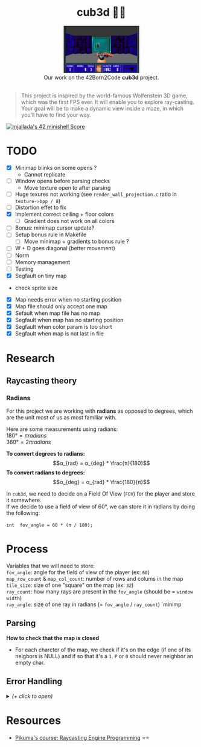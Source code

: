 <h1 align="center">cub3d 🧟🔫</h1>
<p align="center">
<img src="img/wolfenstein.gif" width="200px" alt="wolfenstein gif"><br />
Our work on the 42Born2Code <b>cub3d</b> project.<br /><br />
</p>

>  This project is inspired by the world-famous Wolfenstein 3D game, which was the first FPS ever. It will enable you to explore ray-casting. Your goal will be to make a dynamic view inside a maze, in which you’ll have to find your way.

[![mjallada's 42 minishell Score](https://badge42.vercel.app/api/v2/cl4dwkra3004009maahzpjn6g/project/2635687)](https://github.com/JaeSeoKim/badge42)

# TODO

- [x] Minimap blinks on some opens ?
  - Cannot replicate
- [ ] Window opens before parsing checks
  - Move texture open to after parsing
- [ ] Huge texures not working (see `render_wall_projection.c` ratio in `texture->bpp / 8`)
- [ ] Distortion effet to fix
- [x] Implement correct ceiling + floor colors
  - [ ] Gradient does not work on all colors
- [ ] Bonus: minimap cursor update?
- [ ] Setup bonus rule in Makefile
  - [ ] Move minimap + gradients to bonus rule ?
- [ ] W + D goes diagonal (better movement)
- [ ] Norm
- [ ] Memory management
- [ ] Testing
- [x] Segfault on tiny map
- check sprite size 
- [x] Map needs error when no starting position
- [x] Map file should only accept one map
- [x] Sefault when map file has no map
- [X] Segfault when map has no starting position
- [x] Segfault when color param is too short
- [x] Segfault when map is not last in file

# Research

## Raycasting theory

### Radians

For this project we are working with **radians** as opposed to degrees, which are the unit most of us as most familiar with.

Here are some measurements using radians:  
$180° = π radians$  
$360° = 2π radians$

**To convert degrees to radians:** $$α_{rad} = α_{deg} * \frac{π}{180}$$
**To convert radians to degrees:** $$α_{deg} = α_{rad} * \frac{180}{π}$$  

In `cub3d`, we need to decide on a Field Of View (`FOV`) for the player and store it somewhere.  
If we decide to use a field of view of 60°, we can store it in radians by doing the following:

```int  fov_angle = 60 * (π / 180);```

# Process

Variables that we will need to store:  
`fov_angle`: angle for the field of view of the player (ex: `60`)  
`map_row_count` & `map_col_count`: number of rows and colums in the map  
`tile_size`: size of one "square" on the map (ex: `32`)  
`ray_count`: how many rays are present in the `fov_angle` (should be = `window width`)  
`ray_angle`: size of one ray in radians (= `fov_angle` / `ray_count`)
`minimp

## Parsing

**How to check that the map is closed**
- For each charcter of the map, we check if it's on the edge (if one of its neigbors is NULL) and if so that it's a `1`. `P` or `0` should never neighbor an empty char.

## Error Handling

<details><summary><i>(+ click to open)</i></summary>

> Check for leaks for every one of these possible errors.

---
- **General checks**
  - [x] The program should not crash if launched with no environment using `env -i` or `env --unset=PATH`
    - `env -i` is handled when I check the return value of `mlx_init()`
    - `env --unset=PATH`, turns out the `PATH` variable is never used by the MinilibX.
---
- **Map file checking**
  - [x] The map filename has the .ber extension.
  - [x] The map filename starts with a `.` (wrong for me, according to the subject that states maps should be named `*.ber`) 
  - [x] The "map" argument is a folder not a file.
  - [x] The map filename has several extensions (`map.coucou.ber`) (I accept this)
  - [x] The map file is empty.
  - [x] The map file does not exist.
  - [x] No access to map file (`chmod 0`).
---
</details>

# Resources

- [Pikuma's course: Raycasting Engine Programming](https://pikuma.com/courses/raycasting-engine-tutorial-algorithm-javascript) ⭐⭐ 
